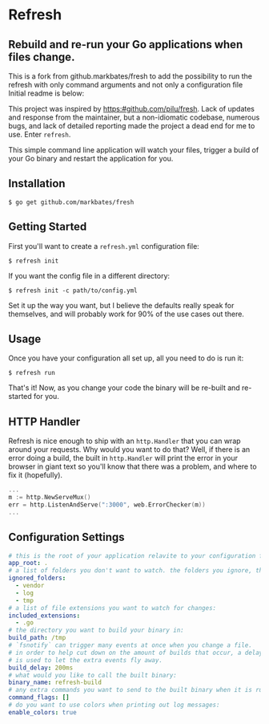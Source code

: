 # Refresh

## Rebuild and re-run your Go applications when files change.

This is a fork from github.markbates/fresh to add the possibility
to run the refresh with only command arguments and not only a configuration file
Initial readme is below:

This project was inspired by [https:#github.com/pilu/fresh](https:#github.com/pilu/fresh). Lack of updates and response from the maintainer, but a non-idiomatic codebase, numerous bugs, and lack of detailed reporting made the project a dead end for me to use. Enter `refresh`.

This simple command line application will watch your files, trigger a build of your Go binary and restart the application for you.

## Installation

```
$ go get github.com/markbates/fresh
```

## Getting Started

First you'll want to create a `refresh.yml` configuration file:

```
$ refresh init
```

If you want the config file in a different directory:

```
$ refresh init -c path/to/config.yml
```

Set it up the way you want, but I believe the defaults really speak for themselves, and will probably work for 90% of the use cases out there.

## Usage

Once you have your configuration all set up, all you need to do is run it:

```
$ refresh run
```

That's it! Now, as you change your code the binary will be re-built and re-started for you.

## HTTP Handler

Refresh is nice enough to ship with an `http.Handler` that you can wrap around your requests. Why would you want to do that?
Well, if there is an error doing a build, the built in `http.Handler` will print the error in your browser in giant text so you'll know that
there was a problem, and where to fix it (hopefully).

```go
...
m := http.NewServeMux()
err = http.ListenAndServe(":3000", web.ErrorChecker(m))
...
```

## Configuration Settings

```yml
# this is the root of your application relavite to your configuration file:
app_root: .
# a list of folders you don't want to watch. the folders you ignore, the faster things will be:
ignored_folders:
  - vendor
  - log
  - tmp
# a list of file extensions you want to watch for changes:
included_extensions:
  - .go
# the directory you want to build your binary in:
build_path: /tmp
# `fsnotify` can trigger many events at once when you change a file.
# in order to help cut down on the amount of builds that occur, a delay
# is used to let the extra events fly away.
build_delay: 200ms
# what would you like to call the built binary:
binary_name: refresh-build
# any extra commands you want to send to the built binary when it is run:
command_flags: []
# do you want to use colors when printing out log messages:
enable_colors: true
```
